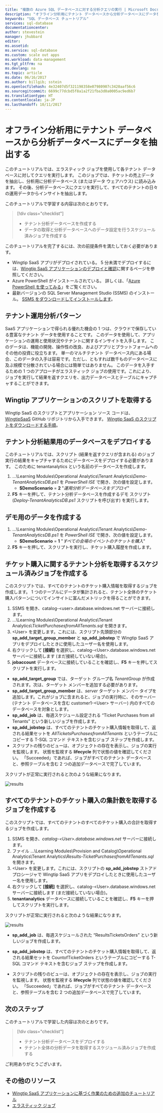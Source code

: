 ```yaml
---
title: "複数の Azure SQL データベースに対する分析クエリの実行 | Microsoft Docs"
description: "オフライン分析用にテナント データベースから分析データベースにデータを抽出する"
keywords: "SQL データベース チュートリアル"
services: sql-database
documentationcenter: 
author: stevestein
manager: jhubbard
editor: 
ms.assetid: 
ms.service: sql-database
ms.custom: scale out apps
ms.workload: data-management
ms.tgt_pltfrm: na
ms.devlang: na
ms.topic: article
ms.date: 06/16/2017
ms.author: billgib; sstein
ms.openlocfilehash: 4e32407d5f321198358e07980907c3420aaf56c6
ms.sourcegitcommit: 6699c77dcbd5f8a1a2f21fba3d0a0005ac9ed6b7
ms.translationtype: HT
ms.contentlocale: ja-JP
ms.lasthandoff: 10/11/2017
---
```

# <a name="extract-data-from-tenant-databases-into-an-analytics-database-for-offline-analysis"></a>オフライン分析用にテナント データベースから分析データベースにデータを抽出する

このチュートリアルでは、エラスティック ジョブを使用して各テナント データベースに対してクエリを実行します。 このジョブでは、チケットの売上データを抽出し、分析用に分析データベース (またはデータ ウェアハウス) に読み込みます。 その後、分析データベースにクエリを実行して、すべてのテナントの日々の運用データからインサイトを抽出します。


このチュートリアルで学習する内容は次のとおりです。

> [!div class="checklist"]
> * テナント分析データベースを作成する
> * データの取得と分析データベースへのデータ設定を行うスケジュール済みジョブを作成する

このチュートリアルを完了するには、次の前提条件を満たしておく必要があります。

* Wingtip SaaS アプリがデプロイされている。 5 分未満でデプロイするには、[Wingtip SaaS アプリケーションのデプロイと確認](sql-database-saas-tutorial.md)に関するページを参照してください。
* Azure PowerShell がインストールされている。 詳しくは、「[Azure PowerShell を使ってみる](https://docs.microsoft.com/powershell/azure/get-started-azureps)」をご覧ください。
* 最新バージョンの SQL Server Management Studio (SSMS) のインストール。 [SSMS をダウンロードしてインストールします](https://docs.microsoft.com/sql/ssms/download-sql-server-management-studio-ssms)。

## <a name="tenant-operational-analytics-pattern"></a>テナント運用分析パターン

SaaS アプリケーションで得られる優れた機会の 1 つは、クラウドで保存している豊富なテナント データを使用することです。 このデータを使用して、アプリケーションの運用と使用状況やテナントに関するインサイトを入手します。 このデータは、機能の開発、操作性の改良、およびアプリとプラットフォームへのその他の投資に役立ちます。 単一のマルチテナント データベース内にある場合、このデータの入手は容易です。ただし、ともすれば数千ものデータベースに及ぶ規模で分散されている場合には簡単ではありません。 このデータを入手するための 1 つのアプローチがエラスティック ジョブの使用です。これにより、ジョブを実行して結果を返すクエリを、出力データベースとテーブルにキャプチャすることができます。

## <a name="get-the-wingtip-application-scripts"></a>Wingtip アプリケーションのスクリプトを取得する

Wingtip SaaS のスクリプトとアプリケーション ソース コードは、[WingtipSaaS](https://github.com/Microsoft/WingtipSaaS) GitHub リポジトリから入手できます。 [Wingtip SaaS のスクリプトをダウンロードする手順](sql-database-wtp-overview.md#download-and-unblock-the-wingtip-saas-scripts)。

## <a name="deploy-a-database-for-tenant-analytics-results"></a>テナント分析結果用のデータベースをデプロイする

このチュートリアルでは、スクリプト (結果を返すクエリが含まれる) のジョブ実行の結果をキャプチャするためにデータベースをデプロイする必要があります。 このために tenantanalytics という名前のデータベースを作成します。

1. …\\Learning Modules\\Operational Analytics\\Tenant Analytics\\*Demo-TenantAnalyticsDB.ps1* を *PowerShell ISE* で開き、次の値を設定します。
   * **$DemoScenario** = **2** "*運用分析データベースをデプロイ*"
1. **F5** キーを押して、テナント分析データベースを作成するデモ スクリプト (*Deploy-TenantAnalyticsDB.ps1* スクリプトを呼び出す) を実行します。

## <a name="create-some-data-for-the-demo"></a>デモ用のデータを作成する

1. …\\Learning Modules\\Operational Analytics\\Tenant Analytics\\*Demo-TenantAnalyticsDB.ps1* を *PowerShell ISE* で開き、次の値を設定します。
   * **$DemoScenario** = **1** "*すべての会場のイベントのチケットを購入*"
1. **F5** キーを押して、スクリプトを実行し、チケット購入履歴を作成します。


## <a name="create-a-scheduled-job-to-retrieve-tenant-analytics-about-ticket-purchases"></a>チケット購入に関するテナント分析を取得するスケジュール済みジョブを作成する

このスクリプトでは、すべてのテナントのチケット購入情報を取得するジョブを作成します。 1 つのテーブルにデータが集計されると、テナント全体のチケット購入パターンについてインサイトに富んだメトリックを得ることができます。

1. SSMS を開き、catalog-&lt;user&gt;.database.windows.net サーバーに接続します。
1. ...\\Learning Modules\\Operational Analytics\\Tenant Analytics\\*TicketPurchasesfromAllTenants.sql* を開きます。
1. &lt;User&gt; を変更します。これには、スクリプト先頭部分の **sp\_add\_target\_group\_member** と **sp\_add\_jobstep** で Wingtip SaaS アプリをデプロイしたときに使用したユーザー名を使用します。
1. 右クリックして **[接続]** を選択し、catalog-&lt;User&gt;.database.windows.net サーバーに接続します (まだ接続していない場合)。
1. **jobaccount** データベースに接続していることを確認し、**F5** キーを押してスクリプトを実行します。

* **sp\_add\_target\_group** では、ターゲット グループ名 *TenantGroup* が作成されます。次は、ターゲット メンバーを追加する必要があります。
* **sp\_add\_target\_group\_member** は、*server* ターゲット メンバー タイプを追加します。これがジョブに含まれると、ジョブの実行時に、そのサーバー (テナント データベースを含む customer1-&lt;User&gt; サーバー) 内のすべてのデータベースを対象とします。
* **sp\_add\_job** は、毎週スケジュール設定される “Ticket Purchases from all Tenants” という新しいジョブを作成します。
* **sp\_add\_jobstep** は、すべてのテナントのチケット購入情報を取得して、返される結果セットを *AllTicketsPurchasesfromAllTenants* というテーブルにコピーする T-SQL コマンド テキストを含むジョブ ステップを作成します。
* スクリプトの残りのビューは、オブジェクトの存在を表示し、ジョブの実行を監視します。 状態を監視する **lifecycle** 列で状態の値を確認してください。 「Succeeded」であれば、ジョブがすべてのテナント データベースと、参照テーブルを含む 2 つの追加データベースで完了しています。

スクリプトが正常に実行されると次のような結果になります。

![results](media/sql-database-saas-tutorial-tenant-analytics/ticket-purchases-job.png)

## <a name="create-a-job-to-retrieve-a-summary-count-of-ticket-purchases-from-all-tenants"></a>すべてのテナントのチケット購入の集計数を取得するジョブを作成する

このスクリプトでは、すべてのテナントのすべてのチケット購入の合計を取得するジョブを作成します。

1. SSMS を開き、*catalog-&lt;User&gt;.database.windows.net* サーバーに接続します。
1. ファイル …\\Learning Modules\\Provision and Catalog\\Operational Analytics\\Tenant Analytics\\*Results-TicketPurchasesfromAllTenants.sql* を開きます。
1. &lt;User&gt; を変更します。これには、スクリプトの **sp\_add\_jobstep** ストアド プロシージャで Wingtip SaaS アプリをデプロイしたときに使用したユーザー名を使用します。
1. 右クリックして **[接続]** を選択し、catalog-&lt;User&gt;.database.windows.net サーバーに接続します (まだ接続していない場合)。
1. **tenantanalytics** データベースに接続していることを確認し、**F5** キーを押してスクリプトを実行します。

スクリプトが正常に実行されると次のような結果になります。

![results](media/sql-database-saas-tutorial-tenant-analytics/total-sales.png)



* **sp\_add\_job** は、毎週スケジュールされた “ResultsTicketsOrders” という新しいジョブを作成します。

* **sp\_add\_jobstep** は、すべてのテナントのチケット購入情報を取得して、返される結果セットを CountofTicketOrders というテーブルにコピーする T-SQL コマンド テキストを含むジョブ ステップを作成します。

* スクリプトの残りのビューは、オブジェクトの存在を表示し、ジョブの実行を監視します。 状態を監視する **lifecycle** 列で状態の値を確認してください。 「Succeeded」であれば、ジョブがすべてのテナント データベースと、参照テーブルを含む 2 つの追加データベースで完了しています。


## <a name="next-steps"></a>次のステップ

このチュートリアルで学習した内容は次のとおりです。

> [!div class="checklist"]
> * テナント分析データベースをデプロイする
> * テナント全体の分析データを取得するスケジュール済みジョブを作成する

ご利用ありがとうございます。

## <a name="additional-resources"></a>その他のリソース

* [Wingtip SaaS アプリケーションに基づく作業のための追加のチュートリアル](sql-database-wtp-overview.md#sql-database-wingtip-saas-tutorials)
* [エラスティック ジョブ](sql-database-elastic-jobs-overview.md)
